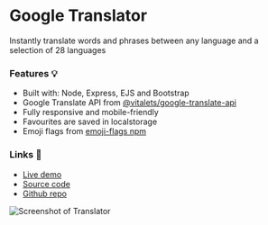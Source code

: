 # Google Translator

Instantly translate words and phrases between any language and a selection of 28 languages

### Features 💡
- Built with: Node, Express, EJS and Bootstrap
- Google Translate API from [@vitalets/google-translate-api](https://www.npmjs.com/package/@vitalets/google-translate-api)
- Fully responsive and mobile-friendly
- Favourites are saved in localstorage
- Emoji flags from [emoji-flags npm](https://www.npmjs.com/package/emoji-flags)

### Links 🔗
- [Live demo](https://express-google-translate-api-with-ejs--rjlevy.repl.co/) 
- [Source code](https://repl.it/@rjlevy/express-google-translate-api-with-ejs) 
- [Github repo](https://github.com/rolandjlevy/express-google-translate-api-with-ejs)

![Screenshot of Translator](https://express-google-translate-api-with-ejs.rjlevy.repl.co/images/device-screenshot.png "Screenshot of Translator")
